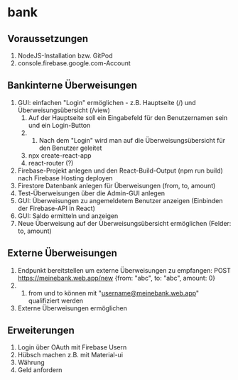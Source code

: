 # bank

## Voraussetzungen
1. NodeJS-Installation bzw. GitPod
2. console.firebase.google.com-Account

## Bankinterne Überweisungen
1. GUI: einfachen "Login" ermöglichen - z.B. Hauptseite (/) und Überweisungsübersicht (/view)
    1. Auf der Hauptseite soll ein Eingabefeld für den Benutzernamen sein und ein Login-Button
    2. 1. Nach dem "Login" wird man auf die Überweisungsübersicht für den Benutzer geleitet
    3. npx create-react-app
    4. react-router (?)
2. Firebase-Projekt anlegen und den React-Build-Output (npm run build) nach Firebase Hosting deployen
3. Firestore Datenbank anlegen für Überweisungen (from, to, amount)
4. Test-Überweisungen über die Admin-GUI anlegen
5. GUI: Überweisungen zu angemeldetem Benutzer anzeigen (Einbinden der Firebase-API in React)
6. GUI: Saldo ermitteln und anzeigen
7. Neue Überweisung auf der Überweisungsübersicht ermöglichen (Felder: to, amount)

## Externe Überweisungen
1. Endpunkt bereitstellen um externe Überweisungen zu empfangen: POST https://meinebank.web.app/new {from: "abc", to: "abc", amount: 0}
2. 1. from und to können mit "username@meinebank.web.app" qualifiziert werden
3. Externe Überweisungen ermöglichen


## Erweiterungen
1. Login über OAuth mit Firebase Usern
2. Hübsch machen z.B. mit Material-ui
3. Währung
4. Geld anfordern
